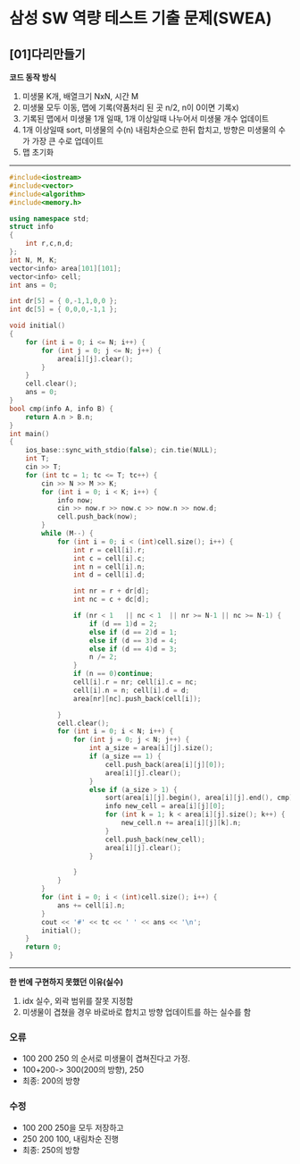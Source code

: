 
# 삼성 SW 역량 테스트 기출 문제(SWEA)

## [01]다리만들기

**코드 동작 방식**

1. 미생물 K개, 배열크기 NxN, 시간 M
2. 미생물 모두 이동, 맵에 기록(약품처리 된 곳 n/2, n이 0이면 기록x)
3. 기록된 맵에서 미생물 1개 일때, 1개 이상일때 나누어서 미생물 개수 업데이트
4. 1개 이상일때 sort, 미생물의 수(n) 내림차순으로 한뒤 합치고, 방향은 미생물의 수가 가장 큰 수로 업데이트 
5. 맵 초기화
---
```cpp
#include<iostream>
#include<vector>
#include<algorithm>
#include<memory.h>

using namespace std;
struct info
{
	int r,c,n,d;
};
int N, M, K;
vector<info> area[101][101];
vector<info> cell;
int ans = 0;

int dr[5] = { 0,-1,1,0,0 };
int dc[5] = { 0,0,0,-1,1 };

void initial()
{
	for (int i = 0; i <= N; i++) {
		for (int j = 0; j <= N; j++) {
			area[i][j].clear();
		}
	}
	cell.clear();
	ans = 0;
}
bool cmp(info A, info B) {
	return A.n > B.n;
}
int main()
{
	ios_base::sync_with_stdio(false); cin.tie(NULL);
	int T;
	cin >> T;
	for (int tc = 1; tc <= T; tc++) {
		cin >> N >> M >> K;
		for (int i = 0; i < K; i++) {
			info now;
			cin >> now.r >> now.c >> now.n >> now.d;
			cell.push_back(now);
		}
		while (M--) {
			for (int i = 0; i < (int)cell.size(); i++) {
				int r = cell[i].r;
				int c = cell[i].c;
				int n = cell[i].n;
				int d = cell[i].d;

				int nr = r + dr[d];
				int nc = c + dc[d];

				if (nr < 1   || nc < 1  || nr >= N-1 || nc >= N-1) {
					if (d == 1)d = 2;
					else if (d == 2)d = 1;
					else if (d == 3)d = 4;
					else if (d == 4)d = 3;
					n /= 2;
				}
				if (n == 0)continue;
				cell[i].r = nr; cell[i].c = nc;
				cell[i].n = n; cell[i].d = d;
				area[nr][nc].push_back(cell[i]);

			}
			cell.clear();
			for (int i = 0; i < N; i++) {
				for (int j = 0; j < N; j++) {
					int a_size = area[i][j].size();
					if (a_size == 1) {
						cell.push_back(area[i][j][0]);
						area[i][j].clear();
					}
					else if (a_size > 1) {
						sort(area[i][j].begin(), area[i][j].end(), cmp);
						info new_cell = area[i][j][0];
						for (int k = 1; k < area[i][j].size(); k++) {
							new_cell.n += area[i][j][k].n;
						}
						cell.push_back(new_cell);
						area[i][j].clear();
					}

				}
			}			
		}
		for (int i = 0; i < (int)cell.size(); i++) {
			ans += cell[i].n;
		}
		cout << '#' << tc << ' ' << ans << '\n';
		initial();
	}
	return 0;
}
```
---

**한 번에 구현하지 못했던 이유(실수)**

1. idx 실수, 외곽 범위를 잘못 지정함
2. 미생물이 겹쳤을 경우 바로바로 합치고 방향 업데이트를 하는 실수를 함

### 오류
-  100 200 250 의 순서로 미생물이 겹쳐진다고 가정.
- 100+200-> 300(200의 방향), 250
- 최종: 200의 방향

### 수정
- 100 200 250을 모두 저장하고
- 250 200 100, 내림차순 진행
- 최종: 250의 방향

